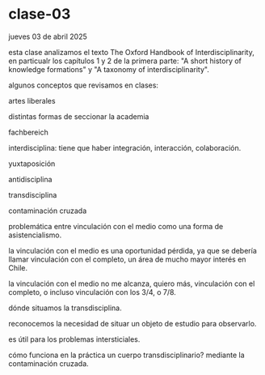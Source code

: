 # clase-03

jueves 03 de abril 2025

esta clase analizamos el texto The Oxford Handbook of Interdisciplinarity, en particualr los capítulos 1 y 2 de la primera parte: "A short history of knowledge formations" y "A taxonomy of interdisciplinarity".

algunos conceptos que revisamos en  clases:

artes liberales

distintas formas de seccionar la academia

fachbereich

interdisciplina: tiene que haber integración, interacción, colaboración.

yuxtaposición

antidisciplina

transdisciplina

contaminación cruzada

problemática entre vinculación con el medio como una forma de asistencialismo.

la vinculación con el medio es una oportunidad pérdida, ya que se debería llamar vinculación con el completo, un área de mucho mayor interés en Chile.

la vinculación con el medio no me alcanza, quiero más, vinculación con el completo, o incluso vinculación con los 3/4, o 7/8.

dónde situamos la transdisciplina.

reconocemos la necesidad de situar un objeto de estudio para observarlo.

es útil para los problemas intersticiales.

cómo funciona en la práctica un cuerpo transdisciplinario? mediante la contaminación cruzada.
